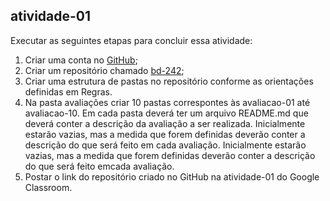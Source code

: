 ## atividade-01

Executar as seguintes etapas para concluir essa atividade:
1) Criar uma conta no [GitHub](https://github.com/matheusct27);
2) Criar um repositório chamado [bd-242](https://github.com/matheusct27/bd-242);
3) Criar uma estrutura de pastas no repositório conforme as orientações definidas em Regras.
4) Na pasta avaliações criar 10 pastas correspontes às avaliacao-01 até avaliacao-10. Em cada pasta deverá ter um arquivo README.md que deverá conter a descrição da avaliação a ser realizada. Inicialmente estarão vazias, mas a medida que forem definidas deverão conter a descrição do que será feito em cada avaliação. Inicialmente estarão vazias, mas a medida que forem definidas deverão conter a descrição do que será feito emcada avaliação.
5) Postar o link do repositório criado no GitHub na atividade-01 do Google Classroom.
